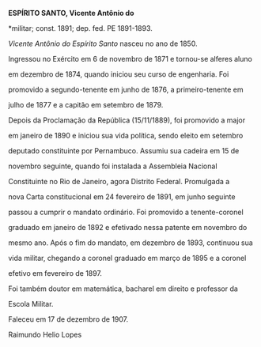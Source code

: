 **ESPÍRITO SANTO, Vicente Antônio do**



\*militar; const. 1891; dep. fed. PE 1891-1893.



*Vicente Antônio do Espírito Santo* nasceu no ano de 1850.



Ingressou no Exército em 6 de novembro de 1871 e tornou-se alferes aluno

em dezembro de 1874, quando iniciou seu curso de engenharia. Foi

promovido a segundo-tenente em junho de 1876, a primeiro-tenente em

julho de 1877 e a capitão em setembro de 1879.



Depois da Proclamação da República (15/11/1889), foi promovido a major

em janeiro de 1890 e iniciou sua vida política, sendo eleito em setembro

deputado constituinte por Pernambuco. Assumiu sua cadeira em 15 de

novembro seguinte, quando foi instalada a Assembleia Nacional

Constituinte no Rio de Janeiro, agora Distrito Federal. Promulgada a

nova Carta constitucional em 24 fevereiro de 1891, em junho seguinte

passou a cumprir o mandato ordinário. Foi promovido a tenente-coronel

graduado em janeiro de 1892 e efetivado nessa patente em novembro do

mesmo ano. Após o fim do mandato, em dezembro de 1893, continuou sua

vida militar, chegando a coronel graduado em março de 1895 e a coronel

efetivo em fevereiro de 1897.



Foi também doutor em matemática, bacharel em direito e professor da

Escola Militar.



Faleceu em 17 de dezembro de 1907.



Raimundo Helio Lopes



